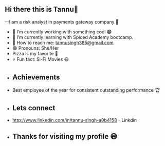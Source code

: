 ## Hi there this is Tannu👋
--I am a risk analyst in payments gateway company :office:
- 🔭 I’m currently working with something cool **:blush:**
- 🌱 I’m currently learning with Spiced Academy bootcamp.
- :e-mail: How to reach me: tannusingh385@gmail.com
- 😄 Pronouns: She/Her
- Pizza is my favorite :pizza:
- ⚡ Fun fact: Si-Fi Movies :smiley:
- ## Achievements
- Best employee of the year for consistent outstanding performance :trophy:
- ## Lets connect
- http://www.linkedin.com/in/tannu-singh-a0b4158 - Linkdin
- ## Thanks for visiting my profile :smile:
